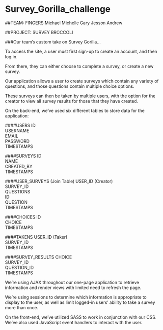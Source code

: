 Survey_Gorilla_challenge
========================

##TEAM:  FINGERS
  Michael
  Michelle
  Gary
  Jesson
  Andrew

##PROJECT:  SURVEY BROCCOLI

###Our team’s custom take on Survey Gorilla…

To access the site, a user must first sign-up to create an account, and then log in.

From there, they can either choose to complete a survey, or create a new survey.

Our application allows a user to create surveys which contain any variety of questions, and those questions contain multiple choice options.  

These surveys can then be taken by multiple users, with the option for the creator to view all survey results for those that they have created.

On the back-end, we’ve used six different tables to store data for the application:

####USERS
ID  
USERNAME  
EMAIL  
PASSWORD  
TIMESTAMPS  

####SURVEYS
ID  
NAME  
CREATED_BY  
TIMESTAMPS  

####USER_SURVEYS (Join Table)
USER_ID (Creator)  
SURVEY_ID  
QUESTIONS  
ID  
QUESTION  
TIMESTAMPS  

####CHOICES
ID  
CHOICE  
TIMESTAMPS  

####TAKENS
USER_ID (Taker)  
SURVEY_ID  
TIMESTAMPS  

####SURVEY_RESULTS
CHOICE  
SURVEY_ID  
QUESTION_ID  
TIMESTAMPS  

We’re using AJAX throughout our one-page application to retrieve information and render views with limited need to refresh the page.  

We’re using sessions to determine which information is appropriate to display to the user, as well as limit logged-in users’ ability to take a survey more than once.

On the front-end, we’ve utilized SASS to work in conjunction with our CSS.  We’ve also used JavaScript event handlers to interact with the user.

